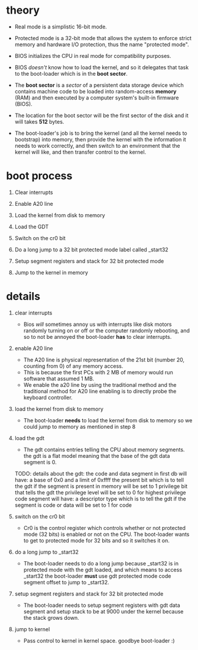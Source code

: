 # theory

* Real mode is a simplistic 16-bit mode.

* Protected mode is a 32-bit mode that allows the system to enforce strict memory and hardware I/O protection, thus the name "protected mode".

* BIOS initializes the CPU in real mode for compatibility purposes.

* BIOS _doesn't_ know how to load the kernel, and so it delegates that task to the boot-loader which is in the **boot sector**. 

* The **boot sector** is a _sector_ of a persistent data storage device which contains machine code to be loaded into random-access **memory** (RAM) and then executed by a computer system's built-in firmware (BIOS). 

* The location for the boot sector will be the first sector of the disk and it will takes **512** bytes.

* The boot-loader's job is to bring the kernel (and all the kernel needs to bootstrap) into memory, then provide the kernel with the information it needs to work correctly, and then switch to an environment that the kernel will like, and then transfer control to the kernel.


# boot process

1. Clear interrupts

2. Enable A20 line

3. Load the kernel from disk to memory

4. Load the GDT

5. Switch on the cr0 bit

6. Do a long jump to a 32 bit protected mode label called _start32

7. Setup segment registers and stack for 32 bit protected mode

8. Jump to the kernel in memory

# details

1. clear interrupts
	* Bios _will_ sometimes annoy us with interrupts like disk motors randomly turning on or off or the computer randomly rebooting, and so to not be annoyed the boot-loader **has** to clear interrupts.

2. enable A20 line
	* The A20 line is physical representation of the 21st bit (number 20, counting from 0) of any memory access. 
	* This is because the first PCs with 2 MB of memory would run software that assumed 1 MB.
	* We enable the a20 line by using the traditional method and the traditional method for A20 line enabling is to directly probe the keyboard controller. 

7. load the kernel from disk to memory
	* The boot-loader **needs** to load the kernel from disk to memory so we could jump to memory as mentioned in step 8

3. load the gdt
	* The gdt contains entries telling the CPU about memory segments. the gdt is a flat model meaning that the base of the gdt data segment is 0.

     TODO: 
     details about the gdt:
           the code and data segment in first db will have:
               a base of 0x0 and a limit of 0xffff
               the present bit which is to tell the gdt if the segment is present in memory will be set to 1
               privilege bit that tells the gdt the privilege level will be set to 0 for highest privilege
            code segment will have:
               a descriptor type which is to tell the gdt if the segment is code or data will be set to 1 for code

4. switch on the cr0 bit
	* Cr0 is the control register which controls whether or not protected mode (32 bits) is enabled or not on the CPU. The boot-loader wants to get to protected mode for 32 bits and so it switches it on.

5. do a long jump to _start32
	* The boot-loader needs to do a long jump because _start32 is in protected mode with the gdt loaded, and which means to access _start32 the boot-loader **must** use gdt protected mode code segment offset to jump to _start32.

6. setup segment registers and stack for 32 bit protected mode
	* The boot-loader needs to setup segment registers with gdt data segment and setup stack to be at 9000 under the kernel because the stack grows down.

8. jump to kernel
	* Pass control to kernel in kernel space. goodbye boot-loader :)
